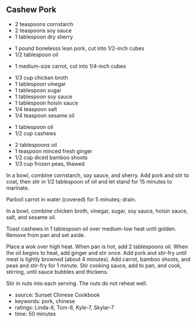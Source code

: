 Cashew Pork
-----------

- 2 teaspoons cornstarch
- 2 teaspoons soy sauce
- 1 tablespoon dry sherry
<!-- -->
- 1 pound bonelesss lean pork, cut into 1/2-inch cubes
- 1/2 tablespoon oil
<!-- -->
- 1 medium-size carrot, cut into 1/4-inch cubes
<!-- -->
- 1/3 cup chicken broth
- 1 tablespoon vinegar
- 1 tablespoon sugar
- 1 tablespoon soy sauce
- 1 tablespoon hoisin sauce
- 1/4 teaspoon salt
- 1/4 teaspoon sesame oil
<!-- -->
- 1 tablespoon oil
- 1/2 cup cashews
<!-- -->
- 2 tablespoons oil
- 1 teaspoon minced fresh ginger
- 1/2 cup diced bamboo shoots
- 1/3 cup frozen peas, thawed

In a bowl, combine cornstarch, soy sauce, and sherry.
Add pork and stir to coat, then stir in 1/2 tablespoon of oil and
let stand for 15 minutes to marinate.

Parboil carrot in water (covered) for 5 minutes; drain.

In a bowl, combine chicken broth, vinegar, sugar, soy sauce, hoisin
sauce, salt, and sesame oil.

Toast cashews in 1 tablespoon oil over medium-low heat until golden.
Remove from pan and set aside.

Place a wok over high heat.  When pan is hot, add 2 tablespoons oil.
When the oil begins to heat, add ginger and stir once.  Add pork and
stir-fry until meat is lightly browned (about 4 minutes).  Add carrot,
bamboo shoots, and peas and stir-fry for 1 minute.  Stir cooking
sauce, add to pan, and cook, stirring, until sauce bubbles and
thickens.

Stir in nuts into each serving.  The nuts do not reheat well.

- source: Sunset Chinese Cookbook
- keywords: pork, chinese
- ratings: Linda-8, Tom-8, Kyle-7, Skylar-7
- time: 50 minutes
